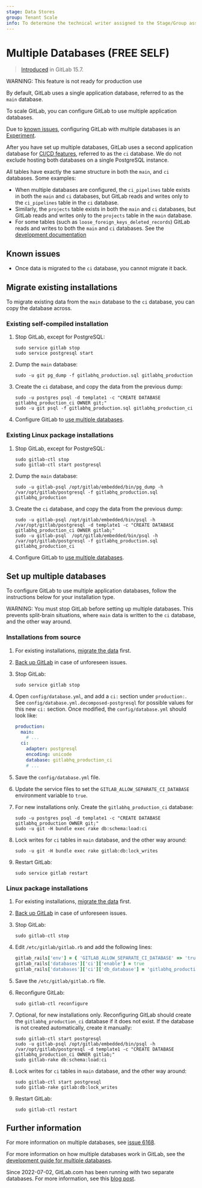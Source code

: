 ```yaml
---
stage: Data Stores
group: Tenant Scale
info: To determine the technical writer assigned to the Stage/Group associated with this page, see https://about.gitlab.com/handbook/product/ux/technical-writing/#assignments
---
```


# Multiple Databases **(FREE SELF)**

> [Introduced](https://gitlab.com/groups/gitlab-org/-/epics/6168) in GitLab 15.7.

WARNING:
This feature is not ready for production use

By default, GitLab uses a single application database, referred to as the `main` database.

To scale GitLab, you can configure GitLab to use multiple application databases.

Due to [known issues](#known-issues), configuring GitLab with multiple databases is an [Experiment](../../policy/experiment-beta-support.md#experiment).

After you have set up multiple databases, GitLab uses a second application database for
[CI/CD features](../../ci/index.md), referred to as the `ci` database. We do not exclude hosting both databases on a single PostgreSQL instance.

All tables have exactly the same structure in both the `main`, and `ci`
databases. Some examples:

- When multiple databases are configured, the `ci_pipelines` table exists in
  both the `main` and `ci` databases, but GitLab reads and writes only to the
  `ci_pipelines` table in the `ci` database.
- Similarly, the `projects` table exists in
  both the `main` and `ci` databases, but GitLab reads and writes only to the
  `projects` table in the `main` database.
- For some tables (such as `loose_foreign_keys_deleted_records`) GitLab reads and writes to both the `main` and `ci` databases. See the
  [development documentation](../../development/database/multiple_databases.md#gitlab-schema)

## Known issues

- Once data is migrated to the `ci` database, you cannot migrate it back.

## Migrate existing installations

To migrate existing data from the `main` database to the `ci` database, you can
copy the database across.

### Existing self-compiled installation

1. Stop GitLab, except for PostgreSQL:

   ```shell
   sudo service gitlab stop
   sudo service postgresql start
   ```

1. Dump the `main` database:

   ```shell
   sudo -u git pg_dump -f gitlabhq_production.sql gitlabhq_production
   ```

1. Create the `ci` database, and copy the data from the previous dump:

   ```shell
   sudo -u postgres psql -d template1 -c "CREATE DATABASE gitlabhq_production_ci OWNER git;"
   sudo -u git psql -f gitlabhq_production.sql gitlabhq_production_ci
   ```

1. Configure GitLab to [use multiple databases](#set-up-multiple-databases).

### Existing Linux package installations

1. Stop GitLab, except for PostgreSQL:

   ```shell
   sudo gitlab-ctl stop
   sudo gitlab-ctl start postgresql
   ```

1. Dump the `main` database:

   ```shell
   sudo -u gitlab-psql /opt/gitlab/embedded/bin/pg_dump -h /var/opt/gitlab/postgresql -f gitlabhq_production.sql gitlabhq_production
   ```

1. Create the `ci` database, and copy the data from the previous dump:

   ```shell
   sudo -u gitlab-psql /opt/gitlab/embedded/bin/psql -h /var/opt/gitlab/postgresql -d template1 -c "CREATE DATABASE gitlabhq_production_ci OWNER gitlab;"
   sudo -u gitlab-psql  /opt/gitlab/embedded/bin/psql -h /var/opt/gitlab/postgresql -f gitlabhq_production.sql gitlabhq_production_ci
   ```

1. Configure GitLab to [use multiple databases](#set-up-multiple-databases).

## Set up multiple databases

To configure GitLab to use multiple application databases, follow the instructions below for your installation type.

WARNING:
You must stop GitLab before setting up multiple databases. This prevents
split-brain situations, where `main` data is written to the `ci` database, and
the other way around.

### Installations from source

1. For existing installations,
   [migrate the data](#migrate-existing-installations) first.

1. [Back up GitLab](../../administration/backup_restore/index.md)
   in case of unforeseen issues.

1. Stop GitLab:

   ```shell
   sudo service gitlab stop
   ```

1. Open `config/database.yml`, and add a `ci:` section under
   `production:`. See `config/database.yml.decomposed-postgresql` for possible
   values for this new `ci:` section. Once modified, the `config/database.yml` should
   look like:

   ```yaml
   production:
     main:
       # ...
     ci:
       adapter: postgresql
       encoding: unicode
       database: gitlabhq_production_ci
       # ...
   ```

1. Save the `config/database.yml` file.

1. Update the service files to set the `GITLAB_ALLOW_SEPARATE_CI_DATABASE`
   environment variable to `true`.

1. For new installations only. Create the `gitlabhq_production_ci` database:

   ```shell
   sudo -u postgres psql -d template1 -c "CREATE DATABASE gitlabhq_production OWNER git;"
   sudo -u git -H bundle exec rake db:schema:load:ci
   ```

1. Lock writes for `ci` tables in `main` database, and the other way around:

   ```shell
   sudo -u git -H bundle exec rake gitlab:db:lock_writes
   ```

1. Restart GitLab:

   ```shell
   sudo service gitlab restart
   ```

### Linux package installations

1. For existing installations,
   [migrate the data](#migrate-existing-installations) first.

1. [Back up GitLab](../../administration/backup_restore/index.md)
   in case of unforeseen issues.

1. Stop GitLab:

   ```shell
   sudo gitlab-ctl stop
   ```

1. Edit `/etc/gitlab/gitlab.rb` and add the following lines:

   ```ruby
   gitlab_rails['env'] = { 'GITLAB_ALLOW_SEPARATE_CI_DATABASE' => 'true' }
   gitlab_rails['databases']['ci']['enable'] = true
   gitlab_rails['databases']['ci']['db_database'] = 'gitlabhq_production_ci'
   ```

1. Save the `/etc/gitlab/gitlab.rb` file.

1. Reconfigure GitLab:

   ```shell
   sudo gitlab-ctl reconfigure
   ```

1. Optional, for new installations only. Reconfiguring GitLab should create the
   `gitlabhq_production_ci` database if it does not exist. If the database is not created automatically, create it manually:

   ```shell
   sudo gitlab-ctl start postgresql
   sudo -u gitlab-psql /opt/gitlab/embedded/bin/psql -h /var/opt/gitlab/postgresql -d template1 -c "CREATE DATABASE gitlabhq_production_ci OWNER gitlab;"
   sudo gitlab-rake db:schema:load:ci
   ```

1. Lock writes for `ci` tables in `main` database, and the other way around:

   ```shell
   sudo gitlab-ctl start postgresql
   sudo gitlab-rake gitlab:db:lock_writes
   ```

1. Restart GitLab:

   ```shell
   sudo gitlab-ctl restart
   ```

## Further information

For more information on multiple databases, see [issue 6168](https://gitlab.com/groups/gitlab-org/-/epics/6168).

For more information on how multiple databases work in GitLab, see the [development guide for multiple databases](../../development/database/multiple_databases.md).

Since 2022-07-02, GitLab.com has been running with two separate databases. For more information, see this [blog post](https://about.gitlab.com/blog/2022/06/02/splitting-database-into-main-and-ci/).
